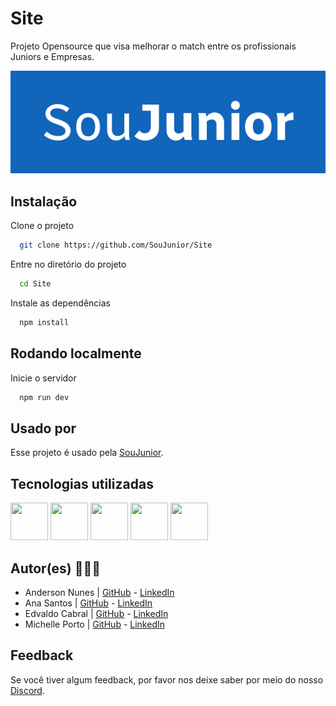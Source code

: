 # Site

Projeto Opensource que visa melhorar o match entre os profissionais Juniors e Empresas.

![Logo](./logo-soujunior.png)

## Instalação

Clone o projeto

```bash
  git clone https://github.com/SouJunior/Site
```

Entre no diretório do projeto

```bash
  cd Site
```

Instale as dependências

```bash
  npm install
```

## Rodando localmente

Inicie o servidor

```bash
  npm run dev
```

## Usado por

Esse projeto é usado pela [SouJunior](https://github.com/SouJunior).

## Tecnologias utilizadas

<img src="https://cdn.jsdelivr.net/gh/devicons/devicon/icons/react/react-original-wordmark.svg" width="60" height="60" />  <img src="https://cdn.jsdelivr.net/gh/devicons/devicon/icons/nextjs/nextjs-original.svg" width="60" height="60"/>  <img src="https://cdn.jsdelivr.net/gh/devicons/devicon/icons/javascript/javascript-original.svg" width="60" height="60" /> <img src="https://cdn.jsdelivr.net/gh/devicons/devicon/icons/html5/html5-original.svg" width="60" height="60" />  <img src="https://cdn.jsdelivr.net/gh/devicons/devicon/icons/css3/css3-plain-wordmark.svg" width="60" height="60"/>

## Autor(es) 🙎🏻‍♂️

- Anderson Nunes | [GitHub](https://https://github.com/Dande94) - [LinkedIn](https://www.linkedin.com/in/anderson-nunes-000541225/)
- Ana Santos | [GitHub](https://github.com/SilviaLTeixeira) - [LinkedIn](https://www.linkedin.com/in/ana-saantos/)
- Edvaldo Cabral | [GitHub](https://github.com/edcabralc) - [LinkedIn](https://www.linkedin.com/in/edcabralc/)
- Michelle Porto | [GitHub](https://github.com/michelleporto/michelleporto) - [LinkedIn](https://www.linkedin.com/in/michelle-porto-ribeiro/)

## Feedback

Se você tiver algum feedback, por favor nos deixe saber por meio do nosso [Discord](https://discord.gg/naTaHgZZpz).

